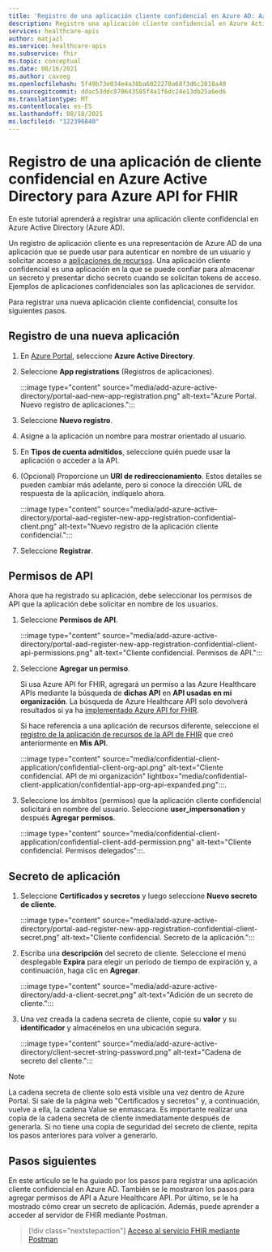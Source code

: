 ```yaml
---
title: 'Registro de una aplicación cliente confidencial en Azure AD: Azure API for FHIR'
description: Registre una aplicación cliente confidencial en Azure Active Directory que se autentique en nombre de un usuario y solicite acceso a las aplicaciones de recursos.
services: healthcare-apis
author: matjazl
ms.service: healthcare-apis
ms.subservice: fhir
ms.topic: conceptual
ms.date: 08/16/2021
ms.author: cavoeg
ms.openlocfilehash: 5f49b73e034e4a38ba6022270a68f3d6c2018a40
ms.sourcegitcommit: ddac53ddc870643585f4a1f6dc24e13db25a6ed6
ms.translationtype: MT
ms.contentlocale: es-ES
ms.lasthandoff: 08/18/2021
ms.locfileid: "122396840"
---
```

# <a name="register-a-confidential-client-application-in-azure-active-directory-for-azure-api-for-fhir"></a>Registro de una aplicación de cliente confidencial en Azure Active Directory para Azure API for FHIR

En este tutorial aprenderá a registrar una aplicación cliente confidencial en Azure Active Directory (Azure AD).  

Un registro de aplicación cliente es una representación de Azure AD de una aplicación que se puede usar para autenticar en nombre de un usuario y solicitar acceso a [aplicaciones de recursos](register-resource-azure-ad-client-app.md). Una aplicación cliente confidencial es una aplicación en la que se puede confiar para almacenar un secreto y presentar dicho secreto cuando se solicitan tokens de acceso. Ejemplos de aplicaciones confidenciales son las aplicaciones de servidor. 

Para registrar una nueva aplicación cliente confidencial, consulte los siguientes pasos. 

## <a name="register-a-new-application"></a>Registro de una nueva aplicación

1. En [Azure Portal](https://portal.azure.com), seleccione **Azure Active Directory**.

1. Seleccione **App registrations** (Registros de aplicaciones). 

    :::image type="content" source="media/add-azure-active-directory/portal-aad-new-app-registration.png" alt-text="Azure Portal. Nuevo registro de aplicaciones.":::

1. Seleccione **Nuevo registro**.

1. Asigne a la aplicación un nombre para mostrar orientado al usuario.

1. En **Tipos de cuenta admitidos**, seleccione quién puede usar la aplicación o acceder a la API.

1. (Opcional) Proporcione un **URI de redireccionamiento**. Estos detalles se pueden cambiar más adelante, pero si conoce la dirección URL de respuesta de la aplicación, indíquelo ahora.

    :::image type="content" source="media/add-azure-active-directory/portal-aad-register-new-app-registration-confidential-client.png" alt-text="Nuevo registro de la aplicación cliente confidencial.":::

1. Seleccione **Registrar**.

## <a name="api-permissions"></a>Permisos de API

Ahora que ha registrado su aplicación, debe seleccionar los permisos de API que la aplicación debe solicitar en nombre de los usuarios.

1. Seleccione **Permisos de API**.

    :::image type="content" source="media/add-azure-active-directory/portal-aad-register-new-app-registration-confidential-client-api-permissions.png" alt-text="Cliente confidencial. Permisos de API.":::

1. Seleccione **Agregar un permiso**.

    Si usa Azure API for FHIR, agregará un permiso a las Azure Healthcare APIs mediante la búsqueda de **dichas API** en **API usadas en mi organización**. La búsqueda de Azure Healthcare API solo devolverá resultados si ya ha [implementado Azure API for FHIR](fhir-paas-powershell-quickstart.md).

    Si hace referencia a una aplicación de recursos diferente, seleccione el [registro de la aplicación de recursos de la API de FHIR](register-resource-azure-ad-client-app.md) que creó anteriormente en **Mis API**.


    :::image type="content" source="media/confidential-client-application/confidential-client-org-api.png" alt-text="Cliente confidencial. API de mi organización" lightbox="media/confidential-client-application/confidential-app-org-api-expanded.png":::.
    

1. Seleccione los ámbitos (permisos) que la aplicación cliente confidencial solicitará en nombre del usuario. Seleccione **user_impersonation** y después **Agregar permisos**.

    :::image type="content" source="media/confidential-client-application/confidential-client-add-permission.png" alt-text="Cliente confidencial. Permisos delegados":::.


## <a name="application-secret"></a>Secreto de aplicación

1. Seleccione **Certificados y secretos** y luego seleccione **Nuevo secreto de cliente**. 

    :::image type="content" source="media/add-azure-active-directory/portal-aad-register-new-app-registration-confidential-client-secret.png" alt-text="Cliente confidencial. Secreto de la aplicación.":::

1. Escriba una **descripción** del secreto de cliente. Seleccione el menú desplegable **Expira** para elegir un período de tiempo de expiración y, a continuación, haga clic en **Agregar**.

   :::image type="content" source="media/add-azure-active-directory/add-a-client-secret.png" alt-text="Adición de un secreto de cliente.":::

1. Una vez creada la cadena secreta de cliente, copie su **valor** y su **identificador** y almacénelos en una ubicación segura.

   :::image type="content" source="media/add-azure-active-directory/client-secret-string-password.png" alt-text="Cadena de secreto del cliente."::: 

> [!NOTE]
>La cadena secreta de cliente solo está visible una vez dentro de Azure Portal. Si sale de la página web "Certificados y secretos" y, a continuación, vuelve a ella, la cadena Value se enmascara. Es importante realizar una copia de la cadena secreta de cliente inmediatamente después de generarla. Si no tiene una copia de seguridad del secreto de cliente, repita los pasos anteriores para volver a generarlo.
 
## <a name="next-steps"></a>Pasos siguientes

En este artículo se le ha guiado por los pasos para registrar una aplicación cliente confidencial en Azure AD. También se le mostraron los pasos para agregar permisos de API a Azure Healthcare API. Por último, se le ha mostrado cómo crear un secreto de aplicación. Además, puede aprender a acceder al servidor de FHIR mediante Postman.
 
>[!div class="nextstepaction"]
>[Acceso al servicio FHIR mediante Postman](../fhir/using-postman.md)
